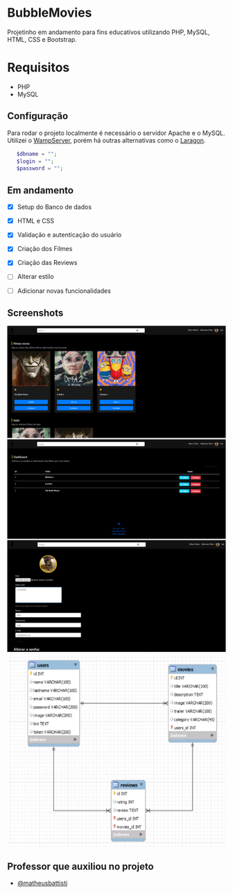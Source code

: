 # BubbleMovies
Projetinho em andamento para fins educativos utilizando PHP, MySQL, HTML, CSS e Bootstrap. 

# Requisitos
- PHP
- MySQL

## Configuração
Para rodar o projeto localmente é necessário o servidor Apache e o MySQL. Utilizei o [WampServer](https://www.wampserver.com/), porém há outras alternativas como o [Laragon](https://laragon.org/).

```php
   $dbname = "";
   $login = "";
   $password = "";
```

## Em andamento
- [x]  Setup do Banco de dados
- [x]  HTML e CSS
- [x]  Validação e autenticação do usuário
- [x]  Criação dos Filmes 
- [x]  Criação das Reviews
- [ ]  Alterar estilo
- [ ]  Adicionar novas funcionalidades



## Screenshots

![App Screenshot](readmeimg/index.png)
![App Screenshot](readmeimg/mymovies.png)
![App Screenshot](readmeimg/profile.png)
![App Screenshot](readmeimg/diagram.png)



## Professor que auxiliou no projeto

- [@matheusbattisti](https://github.com/matheusbattisti)


